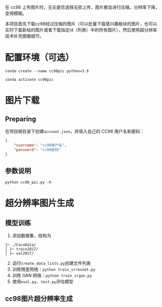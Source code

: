 在 cc98 上传图片时，无论是否选择无损上传，图片都会进行压缩，分辨率下降，变得模糊。

本项目首先下载cc98经过压缩的图片（可以批量下载感兴趣板块的图片，也可以实时下载新帖的图片或者下载指定id（列表）中的所有图片），然后使用超分辨率技术补充图像细节。

# 配置环境（可选）

`conda create --name cc98pic python=3.9`

`conda activate cc98pic`

# 图片下载
## Preparing
在项目根目录下创建`account.json`，并填入自己的 CC98 用户名和密码：
```json
{
    "username": "cc98用户名",
    "password": "cc98密码"
}
```

## 参数说明
`python cc98_pic.py -h`

# 超分辨率图片生成
## 模型训练
1. 添加数据集，结构为
```
├─ ./CocoData/
│ ├─ train2017/
│ ├─ val2017/
```
2. 运行`create_data_lists.py`创建文件列表
3. 训练残差网络：`python train_srresnet.py`
4. 训练 GAN 网络：`python train_srgan.py`
5. 使用`eval.py`、`test.py`评估模型

## cc98图片超分辨率生成
